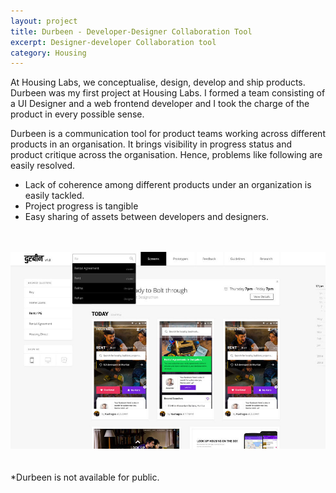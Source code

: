 ```yaml
---
layout: project
title: Durbeen - Developer-Designer Collaboration Tool
excerpt: Designer-developer Collaboration tool
category: Housing
---
```

At Housing Labs, we conceptualise, design, develop and ship products. Durbeen was my first project at Housing Labs. I formed a team consisting of a UI Designer and a web frontend developer and I took the charge of the product in every possible sense.

Durbeen is a communication tool for product teams working across different products in an organisation. It brings visibility in progress status and product critique across the organisation. Hence, problems like following are easily resolved.

- Lack of coherence among different products under an organization is easily tackled.
- Project progress is tangible
- Easy sharing of assets between developers and designers.
<br/>
<br/>
<div class="device-container">
  <div class="cd-mac cd-pro cd-fill-parent device">
    <div class="cd-top"></div>
    <div class="cd-bottom"></div>
    <div class="cd-camera"></div>
    <div class="cd-notch"></div>
    <div class="cd-screen">
      <!-- img, iframe, content, etc. goes here -->
      <img src="/assets/img/housing/durbeen/default.jpg">
    </div>
  </div>
</div>
<br/>
<br/>
*Durbeen is not available for public.